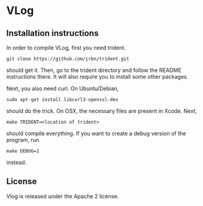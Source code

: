 # VLog

## Installation instructions

In order to compile VLog, first you need trident. 

```
git clone https://github.com/jrbn/trident.git
```

should get it. Then, go to the trident directory and follow the README instructions there.
It will also require you to install some other packages.

Next, you also need curl. On Ubuntu/Debian,

```
sudo apt-get install libcurl3-openssl-dev
```

should do the trick. On OSX, the necessary files are present in Xcode.
Next,

```
make TRIDENT=<location of trident>
```

should compile everything. If you want to create a debug version of the program, run

```
make DEBUG=1
```

instead.

## License

Vlog is released under the Apache 2 license.
